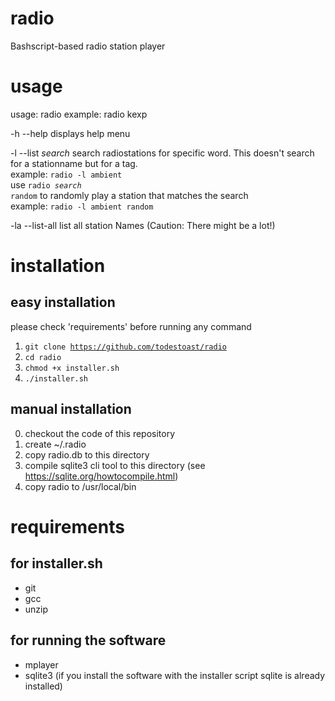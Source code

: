 # radio
Bashscript-based radio station player

# usage
usage: radio <stationname>
example: radio kexp

-h --help
displays help menu

-l --list <i>search</i>
search radiostations for specific word. This doesn't search for a stationname but for a tag.<br />
example: <code>radio -l ambient</code> <br />
use <code>radio <i>search</i> random</code> to randomly play a station that matches the search<br />
example: <code>radio -l ambient random</code><br />

-la --list-all
list all station Names (Caution: There might be a lot!)

# installation
## easy installation
please check 'requirements' before running any command

1. <code>git clone https://github.com/todestoast/radio</code>
2. <code>cd radio</code>
3. <code>chmod +x installer.sh</code>
4. <code>./installer.sh</code>

## manual installation
0. checkout the code of this repository
1. create ~/.radio
2. copy radio.db to this directory
3. compile sqlite3 cli tool to this directory (see https://sqlite.org/howtocompile.html)
4. copy radio to /usr/local/bin

# requirements
## for installer.sh
- git
- gcc
- unzip

## for running the software
- mplayer
- sqlite3 (if you install the software with the installer script sqlite is already installed)
